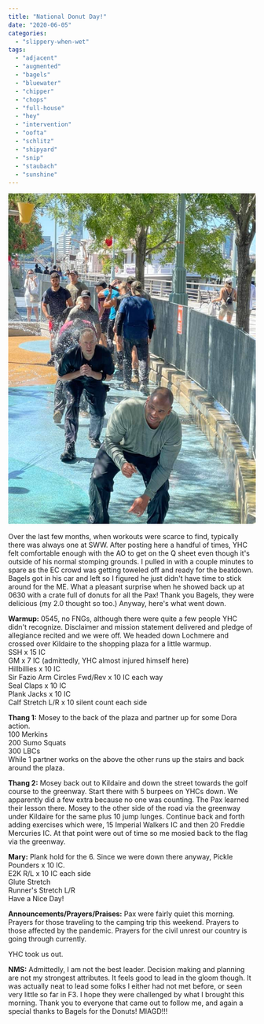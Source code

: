 ```yaml
---
title: "National Donut Day!"
date: "2020-06-05"
categories: 
  - "slippery-when-wet"
tags: 
  - "adjacent"
  - "augmented"
  - "bagels"
  - "bluewater"
  - "chipper"
  - "chops"
  - "full-house"
  - "hey"
  - "intervention"
  - "oofta"
  - "schlitz"
  - "shipyard"
  - "snip"
  - "staubach"
  - "sunshine"
---
```


![](images/image-2.png)

Over the last few months, when workouts were scarce to find, typically there was always one at SWW. After posting here a handful of times, YHC felt comfortable enough with the AO to get on the Q sheet even though it's outside of his normal stomping grounds. I pulled in with a couple minutes to spare as the EC crowd was getting toweled off and ready for the beatdown. Bagels got in his car and left so I figured he just didn't have time to stick around for the ME. What a pleasant surprise when he showed back up at 0630 with a crate full of donuts for all the Pax! Thank you Bagels, they were delicious (my 2.0 thought so too.) Anyway, here's what went down.

**Warmup:** 0545, no FNGs, although there were quite a few people YHC didn't recognize. Disclaimer and mission statement delivered and pledge of allegiance recited and we were off. We headed down Lochmere and crossed over Kildaire to the shopping plaza for a little warmup.  
SSH x 15 IC  
GM x 7 IC (admittedly, YHC almost injured himself here)  
Hillbillies x 10 IC  
Sir Fazio Arm Circles Fwd/Rev x 10 IC each way  
Seal Claps x 10 IC  
Plank Jacks x 10 IC  
Calf Stretch L/R x 10 silent count each side

**Thang 1:** Mosey to the back of the plaza and partner up for some Dora action.  
100 Merkins  
200 Sumo Squats  
300 LBCs  
While 1 partner works on the above the other runs up the stairs and back around the plaza.

**Thang 2:** Mosey back out to Kildaire and down the street towards the golf course to the greenway. Start there with 5 burpees on YHCs down. We apparently did a few extra because no one was counting. The Pax learned their lesson there. Mosey to the other side of the road via the greenway under Kildaire for the same plus 10 jump lunges. Continue back and forth adding exercises which were, 15 Imperial Walkers IC and then 20 Freddie Mercuries IC. At that point were out of time so me mosied back to the flag via the greenway.

**Mary:** Plank hold for the 6. Since we were down there anyway, Pickle Pounders x 10 IC.  
E2K R/L x 10 IC each side  
Glute Stretch  
Runner's Stretch L/R  
Have a Nice Day!

**Announcements/Prayers/Praises:** Pax were fairly quiet this morning. Prayers for those traveling to the camping trip this weekend. Prayers to those affected by the pandemic. Prayers for the civil unrest our country is going through currently.  
  
YHC took us out.

**NMS:** Admittedly, I am not the best leader. Decision making and planning are not my strongest attributes. It feels good to lead in the gloom though. It was actually neat to lead some folks I either had not met before, or seen very little so far in F3. I hope they were challenged by what I brought this morning. Thank you to everyone that came out to follow me, and again a special thanks to Bagels for the Donuts! MIAGD!!!
